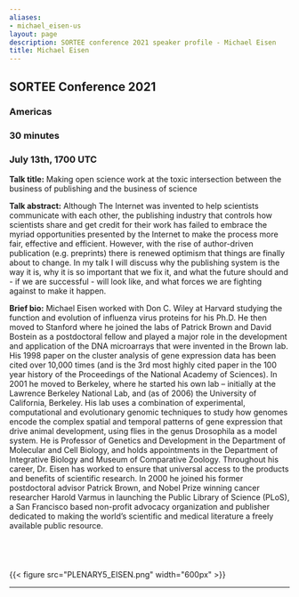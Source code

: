 ```yaml
---
aliases:
- michael_eisen-us
layout: page
description: SORTEE conference 2021 speaker profile - Michael Eisen 
title: Michael Eisen 
---
```


## SORTEE Conference 2021   

### Americas   

### 30 minutes    

### July 13th, 1700 UTC 

**Talk title:** Making open science work at the toxic intersection between the business of publishing and the business of science     

**Talk abstract:**  Although The Internet was invented to help scientists communicate with each other, the publishing industry that controls how scientists share and get credit for their work has failed to embrace the myriad opportunities presented by the Internet to make the process more fair, effective and efficient. However, with the rise of author-driven publication (e.g. preprints)  there is renewed optimism that things are finally about to change. In my talk I will discuss why the publishing system is the way it is, why it is so important that we fix it, and what the future should and - if we are successful - will look like, and what forces we are fighting against to make it happen.    

**Brief bio:** Michael Eisen worked with Don C. Wiley at Harvard studying the function and evolution of influenza virus proteins for his Ph.D. He then moved to Stanford where he joined the labs of Patrick Brown and David Bostein as a postdoctoral fellow and played a major role in the development and application of the DNA microarrays that were invented in the Brown lab. His 1998 paper on the cluster analysis of gene expression data has been cited over 10,000 times (and is the 3rd most highly cited paper in the 100 year history of the Proceedings of the National Academy of Sciences). In 2001 he moved to Berkeley, where he started his own lab – initially at the Lawrence Berkeley National Lab, and (as of 2006) the University of California, Berkeley. His lab uses a combination of experimental, computational and evolutionary genomic techniques to study how genomes encode the complex spatial and temporal patterns of gene expression that drive animal development, using flies in the genus Drosophila as a model system. He is Professor of Genetics and Development in the Department of Molecular and Cell Biology, and holds appointments in the Department of Integrative Biology and Museum of Comparative Zoology. Throughout his career, Dr. Eisen has worked to ensure that universal access to the products and benefits of scientific research. In 2000 he joined his former postdoctoral advisor Patrick Brown, and Nobel Prize winning cancer researcher Harold Varmus in launching the Public Library of Science (PLoS), a San Francisco based non-profit advocacy organization and publisher dedicated to making the world’s scientific and medical literature a freely available public resource.      


&nbsp;
--------------------------------------------------------------------------------------------------------------------


{{< figure src="PLENARY5_EISEN.png" width="600px" >}}

--------------------------------------------------------------------------------------------------------------------

&nbsp;





